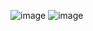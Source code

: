 ![image](https://github.com/user-attachments/assets/1356b22e-db9c-452e-ba94-2acb5a9fff6e)
![image](https://github.com/user-attachments/assets/7dfe91b8-22eb-42c0-90e7-583e8a0bf1c6)
